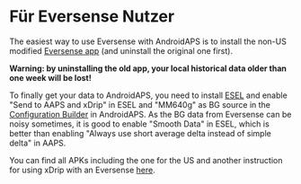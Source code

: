 # Für Eversense Nutzer

The easiest way to use Eversense with AndroidAPS is to install the non-US modified [Eversense app](https://github.com/BernhardRo/Esel/blob/master/apk/Eversense_CGM_v1.0.410-patched.apk) (and uninstall the original one first).

**Warning: by uninstalling the old app, your local historical data older than one week will be lost!**

To finally get your data to AndroidAPS, you need to install [ESEL](https://github.com/BernhardRo/Esel/blob/master/apk/esel.apk) and enable "Send to AAPS and xDrip" in ESEL and "MM640g" as BG source in the [Configuration Builder](../Configuration/Config-Builder.md) in AndroidAPS. As the BG data from Eversense can be noisy sometimes, it is good to enable "Smooth Data" in ESEL, which is better than enabling "Always use short average delta instead of simple delta" in AAPS.

You can find all APKs including the one for the US and another instruction for using xDrip with an Eversense [here](https://github.com/BernhardRo/Esel/tree/master/apk).

